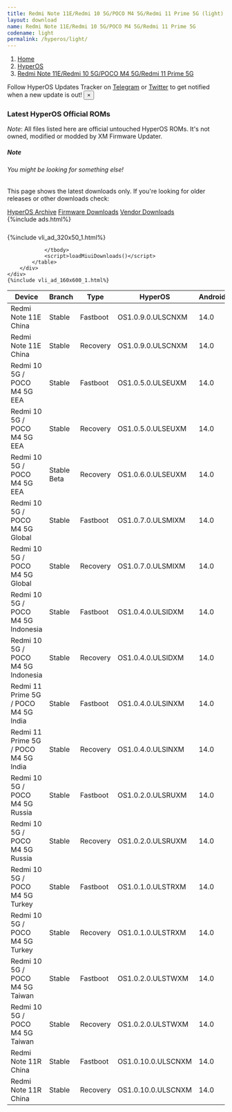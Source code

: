 ```yaml
---
title: Redmi Note 11E/Redmi 10 5G/POCO M4 5G/Redmi 11 Prime 5G (light) HyperOS Downloads
layout: download
name: Redmi Note 11E/Redmi 10 5G/POCO M4 5G/Redmi 11 Prime 5G
codename: light
permalink: /hyperos/light/
---
```

<nav aria-label="breadcrumb">
    <ol class="breadcrumb">
        <li class="breadcrumb-item"><a href="/">Home</a></li>
        <li class="breadcrumb-item"><a href="/hyperos/">HyperOS</a></li>
        <li class="breadcrumb-item active" aria-current="page"><a href="/hyperos/light/">Redmi Note 11E/Redmi 10 5G/POCO M4 5G/Redmi 11 Prime 5G</a></li>
    </ol>
</nav>
<div class="alert alert-primary alert-dismissible fade show" role="alert">
    Follow HyperOS Updates Tracker on <a href="https://t.me/MIUIUpdatesTracker" class="alert-link">Telegram</a>
     or <a href="https://twitter.com/MiFwUpdater" class="alert-link">Twitter</a> to get notified when a new update is out!
    <button type="button" class="close" data-dismiss="alert" aria-label="Close">
        <span aria-hidden="true">&times;</span>
    </button>
</div>

### Latest HyperOS Official ROMs
*Note*: All files listed here are official untouched HyperOS ROMs. It's not owned, modified or modded by XM Firmware Updater.
<div class="card">
  <div class="card-body">
    <h5 class="card-title">Note</h5>
    <h6 class="card-subtitle mb-2 text-muted">You might be looking for something else!</h6>
    <p class="card-text">This page shows the latest downloads only.
     If you're looking for older releases or other downloads check:</p>
    <a href="/archive/hyperos/light/" class="card-link">HyperOS Archive</a>
    <a href="/firmware/light/" class="card-link">Firmware Downloads</a>
    <a href="/vendor/light/" class="card-link">Vendor Downloads</a>
  </div>
</div>
{%include ads.html%}
<div class="row justify-content-center">
    <div class="col-10">
        <div class="table-responsive-md" style="margin-top: 25px;">
            {%include vli_ad_320x50_1.html%}
            <table id="miui" class="display dt-responsive nowrap compact table table-striped table-hover table-sm">
                <thead class="thead-dark">
                    <tr>
                        <th data-ref="device">Device</th>
                        <th data-ref="branch">Branch</th>
                        <th data-ref="type">Type</th>
                        <th data-ref="miui">HyperOS</th>
                        <th data-ref="android">Android</th>
                        <th data-ref="size">Size</th>
                        <th data-ref="size">Date</th>
                        <th data-ref="link">Link</th>
                    </tr>
                </thead>
                <tbody>
                <tr><td>Redmi Note 11E China</td><td>Stable</td><td>Fastboot</td><td>OS1.0.9.0.ULSCNXM</td><td>14.0</td><td>5.7 GB</td><td>2024-09-04</td><td><a href="/hyperos/light/stable/OS1.0.9.0.ULSCNXM/">Download</a></td></tr>
<tr><td>Redmi Note 11E China</td><td>Stable</td><td>Recovery</td><td>OS1.0.9.0.ULSCNXM</td><td>14.0</td><td>4.4 GB</td><td>2024-09-29</td><td><a href="/hyperos/light/stable/OS1.0.9.0.ULSCNXM/">Download</a></td></tr>
<tr><td>Redmi 10 5G / POCO M4 5G EEA</td><td>Stable</td><td>Fastboot</td><td>OS1.0.5.0.ULSEUXM</td><td>14.0</td><td>5.8 GB</td><td>2024-08-13</td><td><a href="/hyperos/light/stable/OS1.0.5.0.ULSEUXM/">Download</a></td></tr>
<tr><td>Redmi 10 5G / POCO M4 5G EEA</td><td>Stable</td><td>Recovery</td><td>OS1.0.5.0.ULSEUXM</td><td>14.0</td><td>3.9 GB</td><td>2024-08-21</td><td><a href="/hyperos/light/stable/OS1.0.5.0.ULSEUXM/">Download</a></td></tr>
<tr><td>Redmi 10 5G / POCO M4 5G EEA</td><td>Stable Beta</td><td>Recovery</td><td>OS1.0.6.0.ULSEUXM</td><td>14.0</td><td>3.9 GB</td><td>2024-11-19</td><td><a href="/hyperos/light/stable beta/OS1.0.6.0.ULSEUXM/">Download</a></td></tr>
<tr><td>Redmi 10 5G / POCO M4 5G Global</td><td>Stable</td><td>Fastboot</td><td>OS1.0.7.0.ULSMIXM</td><td>14.0</td><td>6.1 GB</td><td>2024-10-24</td><td><a href="/hyperos/light/stable/OS1.0.7.0.ULSMIXM/">Download</a></td></tr>
<tr><td>Redmi 10 5G / POCO M4 5G Global</td><td>Stable</td><td>Recovery</td><td>OS1.0.7.0.ULSMIXM</td><td>14.0</td><td>3.9 GB</td><td>2024-11-11</td><td><a href="/hyperos/light/stable/OS1.0.7.0.ULSMIXM/">Download</a></td></tr>
<tr><td>Redmi 10 5G / POCO M4 5G Indonesia</td><td>Stable</td><td>Fastboot</td><td>OS1.0.4.0.ULSIDXM</td><td>14.0</td><td>5.6 GB</td><td>2024-08-27</td><td><a href="/hyperos/light/stable/OS1.0.4.0.ULSIDXM/">Download</a></td></tr>
<tr><td>Redmi 10 5G / POCO M4 5G Indonesia</td><td>Stable</td><td>Recovery</td><td>OS1.0.4.0.ULSIDXM</td><td>14.0</td><td>3.8 GB</td><td>2024-09-06</td><td><a href="/hyperos/light/stable/OS1.0.4.0.ULSIDXM/">Download</a></td></tr>
<tr><td>Redmi 11 Prime 5G / POCO M4 5G India</td><td>Stable</td><td>Fastboot</td><td>OS1.0.4.0.ULSINXM</td><td>14.0</td><td>5.1 GB</td><td>2024-05-07</td><td><a href="/hyperos/light/stable/OS1.0.4.0.ULSINXM/">Download</a></td></tr>
<tr><td>Redmi 11 Prime 5G / POCO M4 5G India</td><td>Stable</td><td>Recovery</td><td>OS1.0.4.0.ULSINXM</td><td>14.0</td><td>3.8 GB</td><td>2024-05-14</td><td><a href="/hyperos/light/stable/OS1.0.4.0.ULSINXM/">Download</a></td></tr>
<tr><td>Redmi 10 5G / POCO M4 5G Russia</td><td>Stable</td><td>Fastboot</td><td>OS1.0.2.0.ULSRUXM</td><td>14.0</td><td>5.4 GB</td><td>2024-09-04</td><td><a href="/hyperos/light/stable/OS1.0.2.0.ULSRUXM/">Download</a></td></tr>
<tr><td>Redmi 10 5G / POCO M4 5G Russia</td><td>Stable</td><td>Recovery</td><td>OS1.0.2.0.ULSRUXM</td><td>14.0</td><td>3.8 GB</td><td>2024-09-29</td><td><a href="/hyperos/light/stable/OS1.0.2.0.ULSRUXM/">Download</a></td></tr>
<tr><td>Redmi 10 5G / POCO M4 5G Turkey</td><td>Stable</td><td>Fastboot</td><td>OS1.0.1.0.ULSTRXM</td><td>14.0</td><td>5.7 GB</td><td>2024-02-29</td><td><a href="/hyperos/light/stable/OS1.0.1.0.ULSTRXM/">Download</a></td></tr>
<tr><td>Redmi 10 5G / POCO M4 5G Turkey</td><td>Stable</td><td>Recovery</td><td>OS1.0.1.0.ULSTRXM</td><td>14.0</td><td>3.9 GB</td><td>2024-03-25</td><td><a href="/hyperos/light/stable/OS1.0.1.0.ULSTRXM/">Download</a></td></tr>
<tr><td>Redmi 10 5G / POCO M4 5G Taiwan</td><td>Stable</td><td>Fastboot</td><td>OS1.0.2.0.ULSTWXM</td><td>14.0</td><td>5.3 GB</td><td>2024-09-04</td><td><a href="/hyperos/light/stable/OS1.0.2.0.ULSTWXM/">Download</a></td></tr>
<tr><td>Redmi 10 5G / POCO M4 5G Taiwan</td><td>Stable</td><td>Recovery</td><td>OS1.0.2.0.ULSTWXM</td><td>14.0</td><td>3.8 GB</td><td>2024-09-29</td><td><a href="/hyperos/light/stable/OS1.0.2.0.ULSTWXM/">Download</a></td></tr>
<tr><td>Redmi Note 11R China</td><td>Stable</td><td>Fastboot</td><td>OS1.0.10.0.ULSCNXM</td><td>14.0</td><td>5.7 GB</td><td>2024-09-04</td><td><a href="/hyperos/lightcm/stable/OS1.0.10.0.ULSCNXM/">Download</a></td></tr>
<tr><td>Redmi Note 11R China</td><td>Stable</td><td>Recovery</td><td>OS1.0.10.0.ULSCNXM</td><td>14.0</td><td>4.4 GB</td><td>2024-09-29</td><td><a href="/hyperos/lightcm/stable/OS1.0.10.0.ULSCNXM/">Download</a></td></tr>

                </tbody>
                <script>loadMiuiDownloads()</script>
            </table>
        </div>
    </div>
    {%include vli_ad_160x600_1.html%}
</div>
